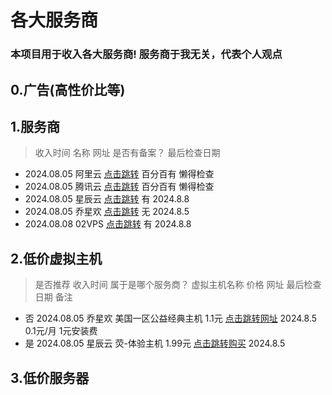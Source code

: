 # 各大服务商
### 本项目用于收入各大服务商! 服务商于我无关，代表个人观点

## 0.广告(高性价比等)

## 1.服务商
> 收入时间      名称     网址      是否有备案？   最后检查日期
- 2024.08.05  阿里云   [点击跳转](https://cn.aliyun.com/)  百分百有  懒得检查
- 2024.08.05  腾讯云   [点击跳转](https://cloud.tencent.com/)  百分百有  懒得检查
- 2024.08.05  星辰云   [点击跳转](https://starxn.com/)  有  2024.8.8
- 2024.08.05  乔星欢   [点击跳转](https://www.qiaoxh.com/)  无 2024.8.5
- 2024.08.08  02VPS   [点击跳转](https://idc.vps02.top/) 有 2024.8.8



## 2.低价虚拟主机
> 是否推荐 收入时间   属于是哪个服务商？  虚拟主机名称     价格  网址  最后检查日期  备注
- 否    2024.08.05 乔星欢 美国一区公益经典主机 1.1元 [点击跳转网址](https://www.qiaoxh.com/cart?fid=6&gid=11) 2024.8.5  0.1元/月 1元安装费
- 是    2024.08.05 星辰云 荧-体验主机 1.99元 [点击跳转购买](https://starxn.com/cart?fid=2&gid=11) 2024.8.5


## 3.低价服务器







